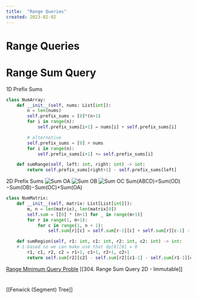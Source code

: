 ```yaml
---
title:  "Range Queries"
created: 2023-02-02
---
```





# Range Queries

# Range Sum Query
1D Prefix Sums
```python
class NumArray:
    def __init__(self, nums: List[int]):
        n = len(nums)
        self.prefix_sums = [0]*(n+1)
        for i in range(n):
            self.prefix_sums[i+1] = nums[i] + self.prefix_sums[i]

		# alternative
		self.prefix_sums = [0] + nums
		for i in range(n):
            self.prefix_sums[i+1] += self.prefix_sums[i]

    def sumRange(self, left: int, right: int) -> int:
        return self.prefix_sums[right+1] - self.prefix_sums[left]

```

2D Prefix Sums
![Sum OA](https://leetcode.com/static/images/courses/sum_oa.png)
![Sum OB](https://leetcode.com/static/images/courses/sum_ob.png)
![Sum OC](https://leetcode.com/static/images/courses/sum_oc.png)
Sum(ABCD)=Sum(OD)−Sum(OB)−Sum(OC)+Sum(OA)

```python
class NumMatrix:
    def __init__(self, matrix: List[List[int]]):
        m, n = len(matrix), len(matrix[0])
        self.sum = [[0] * (n+1) for _ in range(m+1)] 
        for r in range(1, m+1):
            for c in range(1, n + 1):
                self.sum[r][c] = self.sum[r-1][c] + self.sum[r][c-1] - self.sum[r-1][c-1] + matrix[r-1][c-1]

    def sumRegion(self, r1: int, c1: int, r2: int, c2: int) -> int:
    # 1-based so we can make use that dp[0][0] = 0
        r1, c1, r2, c2 = r1+1, c1+1, r2+1, c2+1  
        return self.sum[r2][c2] - self.sum[r2][c1-1] - self.sum[r1-1][c2] + self.sum[r1-1][c1-1]
```



[Range Minimum Query Proble](</docs/TODO/Range Minimum Query Problem.md>)
[[304. Range Sum Query 2D - Immutable]]

# 

[[Fenwick (Segment) Tree]]